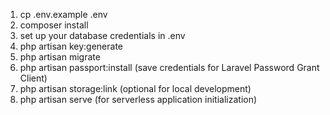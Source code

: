 1. cp .env.example .env
2. composer install
3. set up your database credentials in .env
4. php artisan key:generate
7. php artisan migrate
8. php artisan passport:install (save credentials for Laravel Password Grant Client)
9. php artisan storage:link (optional for local development)
10. php artisan serve (for serverless application initialization)

